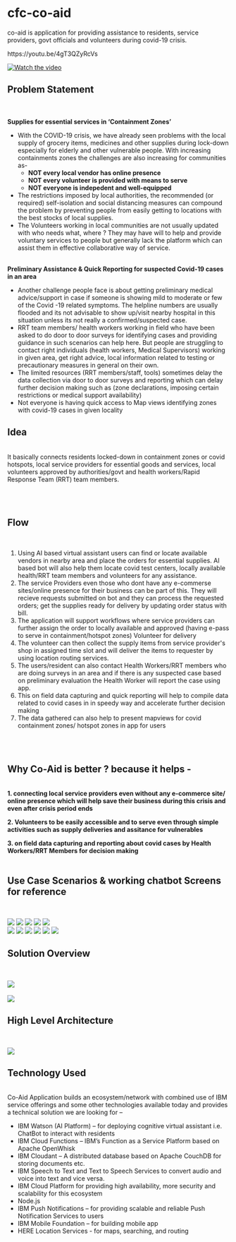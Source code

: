# cfc-co-aid
co-aid is application for providing assistance to residents, service providers, govt officials and volunteers during covid-19 crisis. 
<p>
  <div>https://youtu.be/4gT3QZyRcVs</div>
  <p><a href="https://youtu.be/4gT3QZyRcVs" rel="nofollow"><img src="co_aid_youtube_video_icon.PNG" alt="Watch the video" style="max-width:100%;"></a></p>
</p>
<p>
<b><h2>Problem Statement</h2></b> <br>
<br>
<b>Supplies for essential services in ‘Containment Zones’</b>
<br><ul>
<li>With the COVID-19 crisis, we have already seen problems with the local supply of grocery items, medicines and other supplies during lock-down especially for elderly and other vulnerable people.
With increasing containments zones the challenges are also increasing for communities as-
<ul>
<li><b>NOT every local vendor has online presence</b></li>
<li><b>NOT every volunteer is provided with means to serve</b> </li>
<li><b>NOT everyone is indepedent and well-equipped</b></li>
</ul>
</li>

<li>The restrictions imposed by local authorities, the recommended (or required) self-isolation and social distancing measures can compound the problem by preventing people from easily getting to locations with the best stocks of local supplies.</li>

<li>The Volunteers working in local communities are not usually updated with who needs what, where ? They may have will to help and provide voluntary services to people but generally lack the platform which can assist them in effective collaborative way of service.</li>
</ul>
<br>
<b>Preliminary Assistance & Quick Reporting for suspected Covid-19 cases in an area</b>
<br><ul>
<li>Another challenge people face is about getting preliminary medical advice/support in case if someone is showing mild to moderate or few of the Covid -19 related symptoms. The helpline numbers are usually flooded and its not advisable to show up/visit nearby hospital in this situation unless its not really a confirmed/suspected case.</li>

<li>RRT team members/ health workers working in field who have been asked to do door to door surveys for identifying cases and providing guidance in such scenarios can help here. But people are struggling to contact right individuals (health workers, Medical Supervisors) working in given area, get right advice, local information related to testing or precautionary measures in general on their own.</li>

<li>The limited resources (RRT members/staff, tools) sometimes delay the data collection via door to door surveys and reporting which can delay further decision making such as (zone declarations, imposing certain restrictions or medical support availability)</li>

<li>Not everyone is having quick access to Map views identifying zones with covid-19 cases in given locality</li>
</ul>

</p>
<p>
<b><h2>Idea</h2></b><br> 
It basically connects residents locked-down in containment zones or covid hotspots, local service providers for essential goods and services, local volunteers approved by authorities/govt and health workers/Rapid Response Team (RRT) team members.


<br><br>
<b><h2>Flow</h2></b><br>

1. Using AI based virtual assistant users can find or locate available vendors in nearby area and place the orders for essential supplies. AI based bot will also help them locate covid test centers, locally available health/RRT team members and volunteers for any assistance.
2. The service Providers even those who dont have any e-commerse sites/online presence for their business can be part of this. They will recieve requests submitted on bot and they can process the requested orders; get the supplies ready for delivery by updating order status with bill.
3. The application will support workflows where service providers can further assign the order to locally available and approved (having e-pass to serve in containment/hotspot zones) Volunteer for delivery 
4. The volunteer can then collect the supply items from service provider's shop in assigned time slot and will deliver the items to requester by using location routing services.
5. The users/resident can also contact Health Workers/RRT members who are doing surveys in an area and if there is any suspected case based on preliminary evaluation the Health Worker will report the case using app.
6. This on field data capturing and quick reporting will help to compile data related to covid cases in in speedy way and accelerate further decision making
7. The data gathered can also help to present mapviews for covid containment zones/ hotspot zones in app for users

<br><br>
<b><h2>Why Co-Aid is better ? because it helps - </h2></b> 
<br>
<b>1. connecting local service providers even without any e-commerce site/ online presence which will help save their business during this crisis and even after crisis period ends</b>

<b>2. Volunteers to be easily accessible and to serve even through simple activities such as supply deliveries and assitance for vulnerables</b>

<b>3. on field data capturing and reporting about covid cases by Health Workers/RRT Members for decision making</b>
<br>
<br>
<p>
<b><h2>Use Case Scenarios & working chatbot Screens for reference</h2></b><br></p>
<img src="/key_use_cases/chatbot.png">
<img src="/key_use_cases/bot_service_order.png">
<img src="/key_use_cases/service_provider_receives_order.png">
<img src="/key_use_cases/volunteer_1.png">
<img src="/key_use_cases/covid_case_identification_report.png">
<br>
<img src="/screenshots/bot_3.png">
<img src="/screenshots/bot_4.png">
<img src="/screenshots/bot_5.png">
<img src="/screenshots/bot_6.png">
<img src="/screenshots/bot_7.png">
<img src="/screenshots/bot_8.png">

<br>

<p>
<b><h2>Solution Overview</h2></b><br></p>
<img src="/co_aid_solution_overview.png">  
<br>
<br>
<img src="/co_aid_solution_approach.png">  


<p>
<b><h2>High Level Architecture</h2></b><br></p>
<img src="/co_aid_high_level_architecture.png">


<br>
<b><h2>Technology Used</h2></b> 
<br>
Co-Aid Application builds an ecosystem/network with combined use of IBM service offerings and some other technologies available today and provides a technical solution we are looking for –
<ul>
<li>IBM Watson (AI Platform) – for deploying cognitive virtual assistant i.e. ChatBot to interact with residents</li>
<li>IBM Cloud Functions – IBM’s Function as a Service Platform based on Apache OpenWhisk</li>
<li>IBM Cloudant – A distributed database based on Apache CouchDB for storing documents etc.</li>
<li>IBM Speech to Text and Text to Speech Services to convert audio and voice into text and vice versa.</li>
<li>IBM Cloud Platform for providing high availability, more security and scalability for this ecosystem</li>
<li>Node.js</li>
<li>IBM Push Notifications – for providing scalable and reliable Push Notification Services to users</li>
<li>IBM Mobile Foundation – for building mobile app</li>
<li>HERE Location Services -  for maps, searching, and routing</li>
</ul>
</p>




